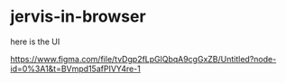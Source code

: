 # jervis-in-browser
here is the UI

https://www.figma.com/file/tvDgp2fLpGlQbqA9cgGxZB/Untitled?node-id=0%3A1&t=BVmpd15afPIVY4re-1
